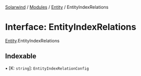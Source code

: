 [Solarwind](../README.md) / [Modules](../modules.md) / [Entity](../modules/Entity.md) / EntityIndexRelations

# Interface: EntityIndexRelations

[Entity](../modules/Entity.md).EntityIndexRelations

## Indexable

▪ [K: `string`]: `EntityIndexRelationConfig`
